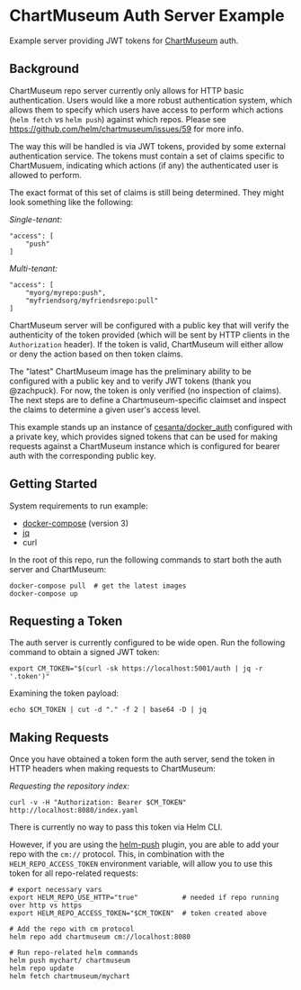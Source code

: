# ChartMuseum Auth Server Example

Example server providing JWT tokens for [ChartMuseum](https://github.com/helm/chartmuseum) auth.

## Background

ChartMuseum repo server currently only allows for HTTP basic authentication. Users would like a more robust authentication system, which allows them to specify which users have access to perform which actions (`helm fetch` vs `helm push`) against which repos. Please see https://github.com/helm/chartmuseum/issues/59 for more info.

The way this will be handled is via JWT tokens, provided by some external authentication service. The tokens must contain a set of claims specific to ChartMusuem, indicating which actions (if any) the authenticated user is allowed to perform. 

The exact format of this set of claims is still being determined. They might look something like the following:

*Single-tenant:*

```
"access": [
    "push"
]
```

*Multi-tenant:*

```
"access": [
    "myorg/myrepo:push",
    "myfriendsorg/myfriendsrepo:pull"
]
```

ChartMuseum server will be configured with a public key that will verify the authenticity of the token provided (which will be sent by HTTP clients in the `Authorization` header). If the token is valid, ChartMuseum will either allow or deny the action based on then token claims.

The "latest" ChartMuseum image has the preliminary ability to be configured with a public key and to verify JWT tokens (thank you @zachpuck). For now, the token is only verified (no inspection of claims). The next steps are to define a Chartmuseum-specific claimset and inspect the claims to determine a given user's access level.

This example stands up an instance of [cesanta/docker_auth](https://github.com/cesanta/docker_auth) configured with a private key, which provides signed tokens that can be used for making requests against a ChartMuseum instance which is configured for bearer auth with the corresponding public key.

## Getting Started

System requirements to run example:

- [docker-compose](https://docs.docker.com/compose/) (version 3)
- [jq](https://stedolan.github.io/jq/)
- curl

In the root of this repo, run the following commands to start both the auth server and ChartMuseum:

```
docker-compose pull  # get the latest images
docker-compose up
```

## Requesting a Token

The auth server is currently configured to be wide open. Run the following command to obtain a signed JWT token:

```
export CM_TOKEN="$(curl -sk https://localhost:5001/auth | jq -r '.token')"
```

Examining the token payload:

```
echo $CM_TOKEN | cut -d "." -f 2 | base64 -D | jq
```

## Making Requests

Once you have obtained a token form the auth server, send the token in HTTP headers when making requests to ChartMuseum:

*Requesting the repository index:*

```
curl -v -H "Authorization: Bearer $CM_TOKEN" http://localhost:8080/index.yaml
```

There is currently no way to pass this token via Helm CLI.

However, if you are using the [helm-push](https://github.com/chartmuseum/helm-push) plugin, you are able to add your repo with the `cm://` protocol. This, in combination with the `HELM_REPO_ACCESS_TOKEN` environment variable, will allow you to use this token for all repo-related requests:

```
# export necessary vars
export HELM_REPO_USE_HTTP="true"           # needed if repo running over http vs https
export HELM_REPO_ACCESS_TOKEN="$CM_TOKEN"  # token created above

# Add the repo with cm protocol
helm repo add chartmuseum cm://localhost:8080

# Run repo-related helm commands
helm push mychart/ chartmuseum
helm repo update
helm fetch chartmuseum/mychart
```
